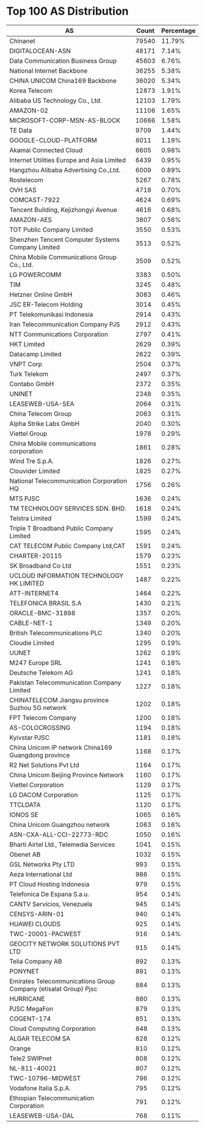 # Top 100 AS Distribution
| AS | Count | Percentage |
|----|----|----|
| Chinanet | 79540 | 11.79% |
| DIGITALOCEAN-ASN | 48171 | 7.14% |
| Data Communication Business Group | 45603 | 6.76% |
| National Internet Backbone | 36255 | 5.38% |
| CHINA UNICOM China169 Backbone | 36020 | 5.34% |
| Korea Telecom | 12873 | 1.91% |
| Alibaba US Technology Co., Ltd. | 12103 | 1.79% |
| AMAZON-02 | 11106 | 1.65% |
| MICROSOFT-CORP-MSN-AS-BLOCK | 10686 | 1.58% |
| TE Data | 9709 | 1.44% |
| GOOGLE-CLOUD-PLATFORM | 8011 | 1.19% |
| Akamai Connected Cloud | 6605 | 0.98% |
| Internet Utilities Europe and Asia Limited | 6439 | 0.95% |
| Hangzhou Alibaba Advertising Co.,Ltd. | 6009 | 0.89% |
| Rostelecom | 5267 | 0.78% |
| OVH SAS | 4718 | 0.70% |
| COMCAST-7922 | 4624 | 0.69% |
| Tencent Building, Kejizhongyi Avenue | 4616 | 0.68% |
| AMAZON-AES | 3807 | 0.56% |
| TOT Public Company Limited | 3550 | 0.53% |
| Shenzhen Tencent Computer Systems Company Limited | 3513 | 0.52% |
| China Mobile Communications Group Co., Ltd. | 3509 | 0.52% |
| LG POWERCOMM | 3383 | 0.50% |
| TIM | 3245 | 0.48% |
| Hetzner Online GmbH | 3083 | 0.46% |
| JSC ER-Telecom Holding | 3014 | 0.45% |
| PT Telekomunikasi Indonesia | 2914 | 0.43% |
| Iran Telecommunication Company PJS | 2912 | 0.43% |
| NTT Communications Corporation | 2797 | 0.41% |
| HKT Limited | 2629 | 0.39% |
| Datacamp Limited | 2622 | 0.39% |
| VNPT Corp | 2504 | 0.37% |
| Turk Telekom | 2497 | 0.37% |
| Contabo GmbH | 2372 | 0.35% |
| UNINET | 2348 | 0.35% |
| LEASEWEB-USA-SEA | 2064 | 0.31% |
| China Telecom Group | 2063 | 0.31% |
| Alpha Strike Labs GmbH | 2040 | 0.30% |
| Viettel Group | 1978 | 0.29% |
| China Mobile communications corporation | 1861 | 0.28% |
| Wind Tre S.p.A. | 1826 | 0.27% |
| Clouvider Limited | 1825 | 0.27% |
| National Telecommunication Corporation HQ | 1756 | 0.26% |
| MTS PJSC | 1636 | 0.24% |
| TM TECHNOLOGY SERVICES SDN. BHD. | 1618 | 0.24% |
| Telstra Limited | 1599 | 0.24% |
| Triple T Broadband Public Company Limited | 1595 | 0.24% |
| CAT TELECOM Public Company Ltd,CAT | 1591 | 0.24% |
| CHARTER-20115 | 1579 | 0.23% |
| SK Broadband Co Ltd | 1551 | 0.23% |
| UCLOUD INFORMATION TECHNOLOGY HK LIMITED | 1487 | 0.22% |
| ATT-INTERNET4 | 1464 | 0.22% |
| TELEFONICA BRASIL S.A | 1430 | 0.21% |
| ORACLE-BMC-31898 | 1357 | 0.20% |
| CABLE-NET-1 | 1349 | 0.20% |
| British Telecommunications PLC | 1340 | 0.20% |
| Cloudie Limited | 1295 | 0.19% |
| UUNET | 1262 | 0.19% |
| M247 Europe SRL | 1241 | 0.18% |
| Deutsche Telekom AG | 1241 | 0.18% |
| Pakistan Telecommunication Company Limited | 1227 | 0.18% |
| CHINATELECOM Jiangsu province Suzhou 5G network | 1202 | 0.18% |
| FPT Telecom Company | 1200 | 0.18% |
| AS-COLOCROSSING | 1194 | 0.18% |
| Kyivstar PJSC | 1181 | 0.18% |
| China Unicom IP network China169 Guangdong province | 1168 | 0.17% |
| R2 Net Solutions Pvt Ltd | 1164 | 0.17% |
| China Unicom Beijing Province Network | 1160 | 0.17% |
| Viettel Corporation | 1129 | 0.17% |
| LG DACOM Corporation | 1125 | 0.17% |
| TTCLDATA | 1120 | 0.17% |
| IONOS SE | 1065 | 0.16% |
| China Unicom Guangzhou network | 1063 | 0.16% |
| ASN-CXA-ALL-CCI-22773-RDC | 1050 | 0.16% |
| Bharti Airtel Ltd., Telemedia Services | 1041 | 0.15% |
| Obenet AB | 1032 | 0.15% |
| GSL Networks Pty LTD | 993 | 0.15% |
| Aeza International Ltd | 986 | 0.15% |
| PT Cloud Hosting Indonesia | 979 | 0.15% |
| Telefonica De Espana S.a.u. | 954 | 0.14% |
| CANTV Servicios, Venezuela | 945 | 0.14% |
| CENSYS-ARIN-01 | 940 | 0.14% |
| HUAWEI CLOUDS | 925 | 0.14% |
| TWC-20001-PACWEST | 916 | 0.14% |
| GEOCITY NETWORK SOLUTIONS PVT LTD | 915 | 0.14% |
| Telia Company AB | 892 | 0.13% |
| PONYNET | 891 | 0.13% |
| Emirates Telecommunications Group Company (etisalat Group) Pjsc | 884 | 0.13% |
| HURRICANE | 880 | 0.13% |
| PJSC MegaFon | 879 | 0.13% |
| COGENT-174 | 851 | 0.13% |
| Cloud Computing Corporation | 848 | 0.13% |
| ALGAR TELECOM SA | 828 | 0.12% |
| Orange | 810 | 0.12% |
| Tele2 SWIPnet | 808 | 0.12% |
| NL-811-40021 | 807 | 0.12% |
| TWC-10796-MIDWEST | 796 | 0.12% |
| Vodafone Italia S.p.A. | 795 | 0.12% |
| Ethiopian Telecommunication Corporation | 791 | 0.12% |
| LEASEWEB-USA-DAL | 768 | 0.11% |
